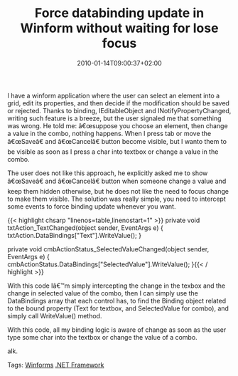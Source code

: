 ﻿---
title: "Force databinding update in Winform without waiting for lose focus"
description: ""
date: 2010-01-14T09:00:37+02:00
draft: false
tags: [Winforms]
categories: [NET framework]
---
I have a winform application where the user can select an element into a grid, edit its properties, and then decide if the modification should be saved or rejected. Thanks to binding, IEditableObject and INotifyPropertyChanged, writing such feature is a breeze, but the user signaled me that something was wrong. He told me: â€œsuppose you choose an element, then change a value in the combo, nothing happens. When I press tab or move the â€œSaveâ€ and â€œCancelâ€ button become visible, but I wanto them to be visible as soon as I press a char into textbox or change a value in the combo.

The user does not like this approach, he explicitly asked me to show â€œSaveâ€ and â€œCancelâ€ button when someone change a value and keep them hidden otherwise, but he does not like the need to focus change to make them visible. The solution was really simple, you need to intercept some events to force binding update whenever you want.

{{< highlight chsarp "linenos=table,linenostart=1" >}}
private void txtAction_TextChanged(object sender, EventArgs e)
{
    txtAction.DataBindings["Text"].WriteValue();
}

private void cmbActionStatus_SelectedValueChanged(object sender, EventArgs e)
{
    cmbActionStatus.DataBindings["SelectedValue"].WriteValue();
}{{< / highlight >}}

<!-- Code inserted with Steve Dunn's Windows Live Writer Code Formatter Plugin.  http://dunnhq.com -->

With this code Iâ€™m simply intercepting the change in the texbox and the change in selected value of the combo, then I can simply use the DataBindings array that each control has, to find the Binding object related to the bound property (Text for textbox, and SelectedValue for combo), and simply call WriteValue() method.

With this code, all my binding logic is aware of change as soon as the user type some char into the textbox or change the value of a combo.

alk.

Tags: [Winforms](http://technorati.com/tag/Winforms) [.NET Framework](http://technorati.com/tag/.NET%20Framework)
